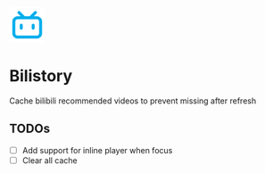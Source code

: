 <img src="src/assets/img/logo-128.png" width="64"/>

# Bilistory

Cache bilibili recommended videos to prevent missing after refresh

## TODOs

- [ ] Add support for inline player when focus
- [ ] Clear all cache
